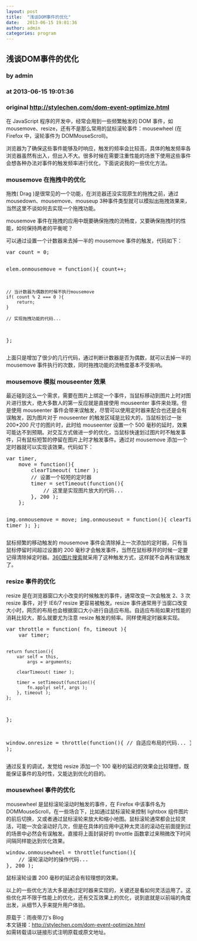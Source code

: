 ```yaml
---
layout: post
title:  "浅谈DOM事件的优化"
date:   2013-06-15 19:01:36
author: admin
categories: program
---
```


## 浅谈DOM事件的优化
### by admin
### at 2013-06-15 19:01:36
### original <http://stylechen.com/dom-event-optimize.html>

<p>在 JavaScript 程序的开发中，经常会用到一些频繁触发的 DOM 事件，如 mousemove、resize，还有不是那么常用的鼠标滚轮事件：mousewheel (在 Firefox 中，滚轮事件为 DOMMouseScroll)。</p>
<p>浏览器为了确保这些事件能够及时响应，触发的频率会比较高，具体的触发频率各浏览器虽然有出入，但出入不大。很多时候在需要注重性能的场景下使用这些事件会想各种办法对事件的触发频率进行优化，下面说说我的一些优化方法。</p>
<h3>mousemove 在拖拽中的优化</h3>
<p>拖拽( Drag )是很常见的一个功能，在浏览器还没实现原生的拖拽之前，通过 mousedown、mousemove、mouseup 3种事件类型就可以模拟出拖拽效果来，当然这里不谈如何去实现一个拖拽功能。</p>
<p>mousemove 事件在拖拽的应用中既要确保拖拽的流畅度，又要确保拖拽时的性能，如何保持两者的平衡呢？</p>
<p>可以通过设置一个计数器来去掉一半的 mousemove 事件的触发，代码如下：</p>
<pre>
var count = 0;

elem.onmousemove = function(){
    count++;
    
    // 当计数器为偶数的时候不执行mousemove
    if( count % 2 === 0 ){
        return;
    }
    
    // 实现拖拽功能的代码...
};
</pre>
<p>上面只是增加了很少的几行代码，通过判断计数器是否为偶数，就可以去掉一半的 mousemove 事件执行的次数，同时拖拽功能的流畅度基本不受影响。</p>
<h3>mousemove 模拟 mouseenter 效果</h3>
<p>最近碰到这么一个需求，需要在图片上绑定一个事件，当鼠标移动到图片上时对图片进行放大，绝大多数人的第一反应就是直接使用 mouseenter 事件来处理。但是使用 mouseenter 事件会带来误触发，尽管可以使用定时器来配合也还是会有误触发，因为图片对于 mouseenter 的触发区域是比较大的，当鼠标划过一张 200*200 尺寸的图片时，此时给 mouseenter 设置一个 500 毫秒的延时，效果可能达不到预期。对交互方式做进一步的优化，当鼠标快速划过图片时不触发事件，只有鼠标短暂的停留在图片上时才触发事件。通过对 mousemove 添加一个定时器就可以实现该效果。代码如下：</p>
<pre>
var timer,
    move = function(){
        clearTimeout( timer );
        // 设置一个较短的定时器
        timer = setTimeout(function(){
            // 这里是实现图片放大的代码...
        }, 200 );
    };
    
img.onmousemove = move;
img.onmouseout = function(){
    clearTimeout( timer );
};
</pre>
<p>鼠标频繁的移动触发的 mousemove 事件会清除掉上一次添加的定时器，只有当鼠标停留时间超过设置的 200 毫秒才会触发事件，当然在鼠标移开的时候一定要记得清除掉定时器。<a href="http://image.so.com/i?q=%E8%8D%B7%E8%8A%B1&amp;src=srp">360图片搜索</a>就采用了这种触发方式，这样就不会再有误触发了。</p>
<h3>resize 事件的优化</h3>
<p>resize 是在浏览器窗口大小改变的时候触发的事件，通常改变一次会触发 2、3 次 resize 事件，对于 IE6/7 resize 更容易被触发。resize 事件通常用于当窗口改变大小时，网页的布局也会根据窗口大小进行自适应布局。自适应布局如果对性能的消耗比较大，那么就要尤为注意 resize 触发的频率。同样使用定时器来实现。</p>
<pre>
var throttle = function( fn, timeout ){        
    var timer;
    
    return function(){
        var self = this,
            args = arguments;

        clearTimeout( timer );

        timer = setTimeout(function(){
            fn.apply( self, args );
        }, timeout );
    };
};

window.onresize = throttle(function(){
    // 自适应布局的代码...
}, 100 );
</pre>
<p>通过反复的调试，发觉给 resize 添加一个 100 毫秒的延迟的效果会比较理想，既能保证事件的及时性，又能达到优化的目的。</p>
<h3>mousewheel 事件的优化</h3>
<p>mousewheel 是鼠标滚轮滚动时触发的事件，在 Firefox 中该事件名为 DOMMouseScroll，在一些场合下，比如通过鼠标滚轮来控制 lightbox 组件图片的前后切换，又或者通过鼠标滚轮来放大和缩小地图。鼠标滚轮通常都会比较灵活，可能一次会滚动好几次，但是在具体的应用中这种太灵活的滚动在前面提到过的场景中必然会有误触发。直接将上面封装好的 throttle 函数拿过来稍微改下时间间隔同样能达到优化效果。</p>
<pre>
window.onmousewheel = throttle(function(){
    // 滚轮滚动时的操作代码...
}, 200 );
</pre>
<p>鼠标滚轮设置 200 毫秒的延迟会有较理想的效果。</p>
<p>以上的一些优化方法大多是通过定时器来实现的，关键还是看如何灵活运用了。这些优化并不限于性能上的优化，还有交互效果上的优化，说到底就是以前端的角度出发，从细节入手来提升用户体验。</p>
<div>原载于：雨夜带刀’s Blog<br>
本文链接：<a href="http://stylechen.com/dom-event-optimize.html" title="浅谈DOM事件的优化">http://stylechen.com/dom-event-optimize.html</a><br>
如需转载请以链接形式注明原载或原文地址。
</div>